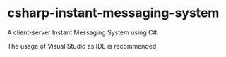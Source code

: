 # csharp-instant-messaging-system
A client-server Instant Messaging System using C#. 

The usage of Visual Studio as IDE is recommended.
